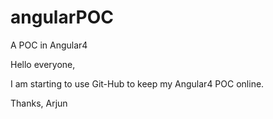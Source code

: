 # angularPOC
A POC in Angular4

Hello everyone, 

I am starting to use Git-Hub to keep my Angular4 POC online.

Thanks,
Arjun
